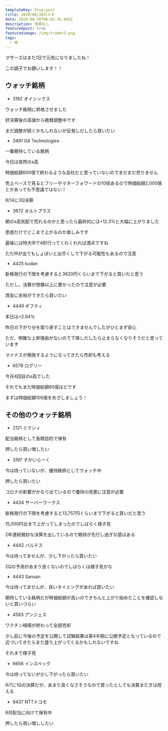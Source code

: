 ```yaml
---
templateKey: blog-post
title: 2020/08/26のメモ
date: 2020-08-26T06:03:35.845Z
description: 売買なし
featuredpost: true
featuredimage: /img/trader3.png
tags:
  - 株
---
```

マザーズはまた1日で元気になりましたね！

この調子でお願いします！！

## ウォッチ銘柄

* 3182 オイシックス

ウォッチ銘柄に昇格させました

好決算後の高値から絶賛調整中です

まだ調整が続くかもしれないが反発しだしたら買いたい

* 3491 GA Technologies

一番期待している銘柄

今日は突然のs高

時価総額600億で終わるような会社だと思っていないのでまだまだ売りません

売上ベースで見るとフリーやマネーフォワードの10倍あるので時価総額2,000億とかあっても不思議ではない！

9/14に3Q決算

* 3672 オルトプラス

朝のs高気配で荒れるのかと思ったら最終的には+12.3%と大幅に上がりました

思惑だけでどこまで上がるのか楽しみです

最後には特大IRで4桁行ってくれくれれば満点ですね

ただIRが出てもしょぼいと出尽くしで下がる可能性もあるので注意

* 4425 kudan

新株発行の下限を考慮すると3620円くらいまで下がると買いだと思う

ただし、決算が想像以上に悪かったので注意が必要

資金に余裕ができたら買いたい

* 4449 ギフティ

本日は+2.94%

昨日の下がり分を取り戻すことはできませんでしたがひとまず安心

ただ、明確な上昇理由がないので下降しだしたら止まらなくなりそうだと思っています

マイナスが頻発するようになってきたら売却も考える

* 6579 ログリー

今月4回目のs高でした

それでもまだ時価総額60億ほどです

まずは時価総額100億をめざしましょう！

## その他のウォッチ銘柄

* 2121 ミクシィ

配当銘柄として長期目的で保有

押したら買い増したい

* 3197 すかいらーく

今は持っていないが、優待銘柄としてウォッチ中

押したら買いたい

コロナの影響がかなり出ているので優待の改悪に注意が必要

* 4434 サーバーワークス

新株発行の下限を考慮すると13,757円くらいまで下がると買いだと思う

15,000円台まで上がってしまったのでしばらく様子見

2年連続微妙な決算を出しているので期待が先行し過ぎな感はある

* 4442 バルテス

今は持ってませんが、少し下がったら買いたい

2Qの予測があまり良くないのでしばらくは様子見かな

* 4443 Sansan

今は持ってませんが、良いタイミングがあれば買いたい

期待している銘柄だが時価総額が高いのできちんと上がり始めたことを確認しないと買いづらい

* 4563 アンジェス

ワクチン相場が終わって全部売却

少し前に今後の予定を公開して試験結果は第4半期に公開予定となっているので近づいてきたらまた盛り上がってくるかもしれないですね

それまで様子見

* 6656 インスペック

今は持ってないが少し下がったら買いたい

9/7に1Qの決算だが、あまり良くなさそうなので買ったとしても決算またぎは控える

* 9437 NTTドコモ

9月配当に向けて保有中

押したら買い増ししたい